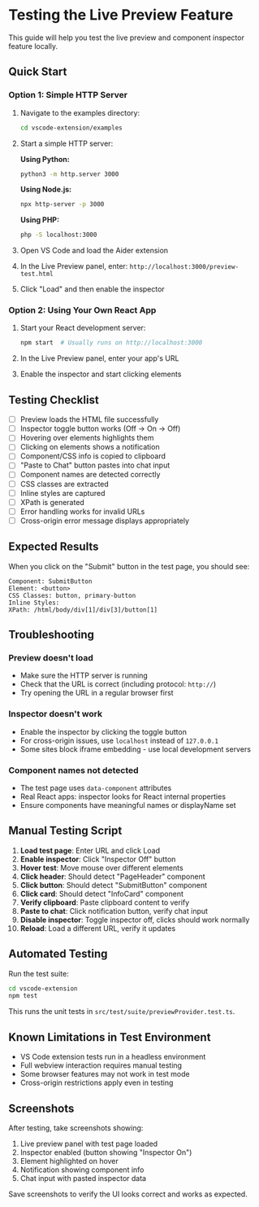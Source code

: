 # Testing the Live Preview Feature

This guide will help you test the live preview and component inspector feature locally.

## Quick Start

### Option 1: Simple HTTP Server

1. Navigate to the examples directory:
   ```bash
   cd vscode-extension/examples
   ```

2. Start a simple HTTP server:
   
   **Using Python:**
   ```bash
   python3 -m http.server 3000
   ```
   
   **Using Node.js:**
   ```bash
   npx http-server -p 3000
   ```
   
   **Using PHP:**
   ```bash
   php -S localhost:3000
   ```

3. Open VS Code and load the Aider extension

4. In the Live Preview panel, enter: `http://localhost:3000/preview-test.html`

5. Click "Load" and then enable the inspector

### Option 2: Using Your Own React App

1. Start your React development server:
   ```bash
   npm start  # Usually runs on http://localhost:3000
   ```

2. In the Live Preview panel, enter your app's URL

3. Enable the inspector and start clicking elements

## Testing Checklist

- [ ] Preview loads the HTML file successfully
- [ ] Inspector toggle button works (Off → On → Off)
- [ ] Hovering over elements highlights them
- [ ] Clicking on elements shows a notification
- [ ] Component/CSS info is copied to clipboard
- [ ] "Paste to Chat" button pastes into chat input
- [ ] Component names are detected correctly
- [ ] CSS classes are extracted
- [ ] Inline styles are captured
- [ ] XPath is generated
- [ ] Error handling works for invalid URLs
- [ ] Cross-origin error message displays appropriately

## Expected Results

When you click on the "Submit" button in the test page, you should see:

```
Component: SubmitButton
Element: <button>
CSS Classes: button, primary-button
Inline Styles: 
XPath: /html/body/div[1]/div[3]/button[1]
```

## Troubleshooting

### Preview doesn't load
- Make sure the HTTP server is running
- Check that the URL is correct (including protocol: `http://`)
- Try opening the URL in a regular browser first

### Inspector doesn't work
- Enable the inspector by clicking the toggle button
- For cross-origin issues, use `localhost` instead of `127.0.0.1`
- Some sites block iframe embedding - use local development servers

### Component names not detected
- The test page uses `data-component` attributes
- Real React apps: inspector looks for React internal properties
- Ensure components have meaningful names or displayName set

## Manual Testing Script

1. **Load test page**: Enter URL and click Load
2. **Enable inspector**: Click "Inspector Off" button
3. **Hover test**: Move mouse over different elements
4. **Click header**: Should detect "PageHeader" component
5. **Click button**: Should detect "SubmitButton" component
6. **Click card**: Should detect "InfoCard" component
7. **Verify clipboard**: Paste clipboard content to verify
8. **Paste to chat**: Click notification button, verify chat input
9. **Disable inspector**: Toggle inspector off, clicks should work normally
10. **Reload**: Load a different URL, verify it updates

## Automated Testing

Run the test suite:
```bash
cd vscode-extension
npm test
```

This runs the unit tests in `src/test/suite/previewProvider.test.ts`.

## Known Limitations in Test Environment

- VS Code extension tests run in a headless environment
- Full webview interaction requires manual testing
- Some browser features may not work in test mode
- Cross-origin restrictions apply even in testing

## Screenshots

After testing, take screenshots showing:
1. Live preview panel with test page loaded
2. Inspector enabled (button showing "Inspector On")
3. Element highlighted on hover
4. Notification showing component info
5. Chat input with pasted inspector data

Save screenshots to verify the UI looks correct and works as expected.

